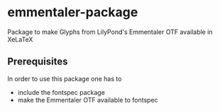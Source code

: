 emmentaler-package
==================

Package to make Glyphs from LilyPond's Emmentaler OTF available in XeLaTeX

Prerequisites
-------------

In order to use this package one has to
  - include the fontspec package
  - make the Emmentaler OTF available to fontspec
